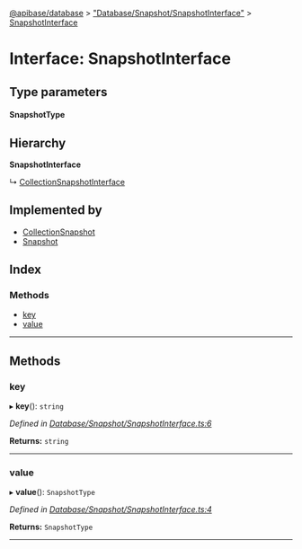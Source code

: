 [@apibase/database](../README.md) > ["Database/Snapshot/SnapshotInterface"](../modules/_database_snapshot_snapshotinterface_.md) > [SnapshotInterface](../interfaces/_database_snapshot_snapshotinterface_.snapshotinterface.md)

# Interface: SnapshotInterface

## Type parameters
#### SnapshotType 
## Hierarchy

**SnapshotInterface**

↳  [CollectionSnapshotInterface](_database_snapshot_collectionsnapshotinterface_.collectionsnapshotinterface.md)

## Implemented by

* [CollectionSnapshot](../classes/_database_snapshot_collectionsnapshot_.collectionsnapshot.md)
* [Snapshot](../classes/_database_snapshot_snapshot_.snapshot.md)

## Index

### Methods

* [key](_database_snapshot_snapshotinterface_.snapshotinterface.md#key)
* [value](_database_snapshot_snapshotinterface_.snapshotinterface.md#value)

---

## Methods

<a id="key"></a>

###  key

▸ **key**(): `string`

*Defined in [Database/Snapshot/SnapshotInterface.ts:6](https://github.com/chapterjason/APIBase/blob/f597d69/packages/database/src/Database/Snapshot/SnapshotInterface.ts#L6)*

**Returns:** `string`

___
<a id="value"></a>

###  value

▸ **value**(): `SnapshotType`

*Defined in [Database/Snapshot/SnapshotInterface.ts:4](https://github.com/chapterjason/APIBase/blob/f597d69/packages/database/src/Database/Snapshot/SnapshotInterface.ts#L4)*

**Returns:** `SnapshotType`

___

